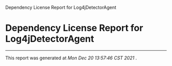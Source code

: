 Dependency License Report for Log4jDetectorAgent

# Dependency License Report for Log4jDetectorAgent #

--------------------

This report was generated at  *Mon Dec 20 13:57:46 CST 2021* .